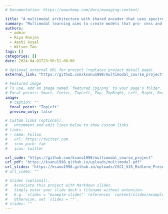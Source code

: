 ```yaml
---
# Documentation: https://wowchemy.com/docs/managing-content/

title: "A multimodal architecture with shared encoder that uses spectrograms for audio"
summary: "Multimodal learning aims to create models that pro- cess and relate information from multiple modalities. A shared encoder architecture may be capable of fusing multimodal information while providing better synergy between modalities compared to architectures that use separate encoders. We work on a novel audio-visual learning paradigm where audio data is represented as spectrograms, in order for the embeddings to be used with an encoder that is shared between audio and video data. <br>This work is being done for the course project of CSCI 535 Multimodal Probabilistic Learning of Human Communication, Spring 2024, USC."
authors:
  - admin
  - Riya Ranjan
  - Aashi Goyal
  - Wilson Tan
tags: []
categories: []
date: 2024-04-01T23:56:51-08:00

# Optional external URL for project (replaces project detail page).
external_link: "https://github.com/ksanu1998/multimodal_course_project"

# Featured image
# To use, add an image named `featured.jpg/png` to your page's folder.
# Focal points: Smart, Center, TopLeft, Top, TopRight, Left, Right, BottomLeft, Bottom, BottomRight.
image:
  # caption: ""
  focal_point: "TopLeft"
  preview_only: false

# Custom links (optional).
#   Uncomment and edit lines below to show custom links.
# links:
# - name: Follow
#   url: https://twitter.com
#   icon_pack: fab
#   icon: twitter

url_code: "https://github.com/ksanu1998/multimodal_course_project"
url_pdf: "https://ksanu1998.github.io/uploads/multimodal.pdf"
url_slides: "https://ksanu1998.github.io/uploads/CSCI_535_Midterm_Presentation.pdf"
# url_video: ""

# Slides (optional).
#   Associate this project with Markdown slides.
#   Simply enter your slide deck's filename without extension.
#   E.g. `slides = "example-slides"` references `content/slides/example-slides.md`.
#   Otherwise, set `slides = ""`.
# slides: ""
---
```

